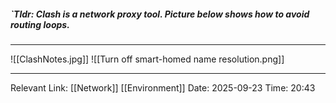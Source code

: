 
##### `Tldr: Clash is a network proxy tool. Picture below shows how to avoid routing loops.
---

![[ClashNotes.jpg]]
![[Turn off smart-homed name resolution.png]]

---
Relevant Link: [[Network]] [[Environment]] 
Date: 2025-09-23 
Time: 20:43